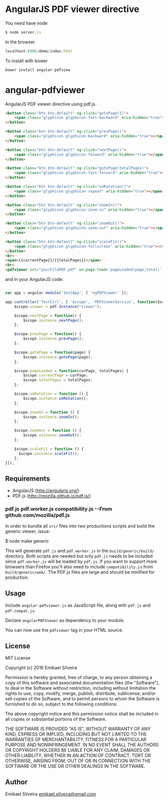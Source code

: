 # AngularJS PDF viewer directive

You need have node
``` js
$ node server.js 
```

In the browser
``` js
localhost:8000/demo/index.html
```

To install with bower
``` js
bower install angular-pdfview
```

# angular-pdfviewer

AngularJS PDF viewer directive using pdf.js.

``` html
<button class="btn btn-default" ng-click="gotoPage(1)">
    <span class="glyphicon glyphicon-fast-backward" aria-hidden="true"></span>
</button>

<button class="btn btn-default" ng-click="prevPage()">
    <span class="glyphicon glyphicon-backward" aria-hidden="true"></span>
</button>

<button class="btn btn-default" ng-click="nextPage()">
    <span class="glyphicon glyphicon-forward" aria-hidden="true"></span>
</button>

<button class="btn btn-default" ng-click="gotoPage(totalPages)">
    <span class="glyphicon glyphicon-fast-forward" aria-hidden="true"></span>
</button>

<button class="btn btn-default" ng-click="onRotation()">
    <span class="glyphicon glyphicon-repeat" aria-hidden="true"></span>
</button>

<button class="btn btn-default" ng-click="zoomIn()">
    <span class="glyphicon glyphicon-zoom-in" aria-hidden="true"></span>
</button>

<button class="btn btn-default" ng-click="zoomOut()">
    <span class="glyphicon glyphicon-zoom-out" aria-hidden="true"></span>
</button>

<button class="btn btn-default" ng-click="scaleFit()">
    <span class="glyphicon glyphicon-fullscreen" aria-hidden="true"></span>
</button>
<br>
<span>{{currentPage}}/{{totalPages}}</span>
<br>
<pdfviewer src="yourFilePDF.pdf" on-page-load='pageLoaded(page,total)' id="viewer"></pdfviewer>
```

and in your AngularJS code:

``` js

var app = angular.module('testApp', [ 'ngPDFViewer' ]);

app.controller('TestCtrl', [ '$scope', 'PDFViewerService', function($scope, pdf) {
	$scope.viewer = pdf.Instance("viewer");

	$scope.nextPage = function() {
    	$scope.instance.nextPage();
    };

    $scope.prevPage = function() {
        $scope.instance.prevPage();
    };

    $scope.gotoPage = function(page) {
        $scope.instance.gotoPage(page);
    };

    $scope.pageLoaded = function(curPage, totalPages) {
        $scope.currentPage = curPage;
        $scope.totalPages = totalPages;
    };

    $scope.onRotation = function () {
        $scope.instance.onRotation();
    };

    $scope.zoomIn = function () {
        $scope.instance.zoomIn();
    };

    $scope.zoomOut = function () {
        $scope.instance.zoomOut();
    };

    $scope.scaleFit = function () {
      $scope.instance.scaleFit();
    };
}]);
```

## Requirements

* AngularJS (http://angularjs.org/)
* PDF.js (http://mozilla.github.io/pdf.js/)

### pdf.js pdf.worker.js compatibility.js  --From github.com/mozilla/pdf.js
  In order to bundle all `src/` files into two productions scripts and build the generic
  viewer, issue:

  $ node make generic

  This will generate `pdf.js` and `pdf.worker.js` in the `build/generic/build/` directory.
  Both scripts are needed but only `pdf.js` needs to be included since `pdf.worker.js` will
  be loaded by `pdf.js`. If you want to support more browsers than Firefox you'll also need
  to include `compatibility.js` from `build/generic/web/`. The PDF.js files are large and
  should be minified for production.

## Usage

Include `angular-pdfviewer.js` as JavaScript file, along with `pdf.js` and `pdf.compat.js`.

Declare `angularPDFViewer` as dependency to your module.

You can now use the `pdfviewer` tag in your HTML source.

## License

MIT License

Copyright (c) 2016 Emikael Silveira

Permission is hereby granted, free of charge, to any person obtaining a copy of this software and associated documentation files (the "Software"), to deal in the Software without restriction, including without limitation the rights to use, copy, modify, merge, publish, distribute, sublicense, and/or sell copies of the Software, and to permit persons to whom the Software is furnished to do so, subject to the following conditions:

The above copyright notice and this permission notice shall be included in all copies or substantial portions of the Software.

THE SOFTWARE IS PROVIDED "AS IS", WITHOUT WARRANTY OF ANY KIND, EXPRESS OR IMPLIED, INCLUDING BUT NOT LIMITED TO THE WARRANTIES OF MERCHANTABILITY, FITNESS FOR A PARTICULAR PURPOSE AND NONINFRINGEMENT. IN NO EVENT SHALL THE AUTHORS OR COPYRIGHT HOLDERS BE LIABLE FOR ANY CLAIM, DAMAGES OR OTHER LIABILITY, WHETHER IN AN ACTION OF CONTRACT, TORT OR OTHERWISE, ARISING FROM, OUT OF OR IN CONNECTION WITH THE SOFTWARE OR THE USE OR OTHER DEALINGS IN THE SOFTWARE.

## Author
Emikael Silveira <emikael.silveira@gmail.com>
